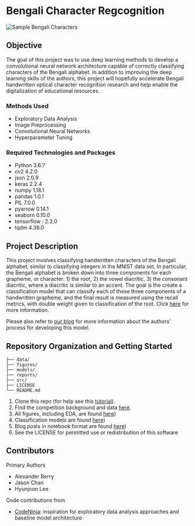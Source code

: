 
# Bengali Character Regcognition

![Sample Bengali Characters](https://github.com/csjasonchan357/bengali-char-recognition/raw/master/figures/consonant.png)

## Objective
The goal of this project was to use deep learning methods to develop a convolutional neural network architecture capable of correctly classifying characters of the Bengali alphabet. In addition to improving the deep learning skills of the authors, this project will hopefully accelerate Bengali handwritten optical character recognition research and help enable the digitalization of educational resources.

### Methods Used
* Exploratory Data Analysis
* Image Preprocessing
* Convolutional Neural Networks
* Hyperparameter Tuning

### Required Technologies and Packages
* Python 3.6.7
* cv2 4.2.0
* json 2.0.9
* keras 2.2.4
* numpy 1.18.1
* pandas 1.0.1
* PIL 7.0.0
* pyarrow 0.14.1
* seaborn 0.10.0
* tensorflow : 2.2.0
* tqdm 4.38.0

## Project Description
This project involves classifying handwritten characters of the Bengali alphabet, similar to classifying integers in the MNIST data set. In particular, the Bengali alphabet is broken down into three components for each grapheme, or character: 1) the root, 2) the vowel diacritic, 3) the consonant diacritic, where a diacritic is similar to an accent. The goal is the create a classification model that can classify each of these three components of a handwritten grapheme, and the final result is measured using the recall metrics, with double weight given to classification of the root. Click [here](https://www.kaggle.com/c/bengaliai-cv19/overview) for more information.

Please also refer to [our blog](https://aberry057.github.io/) for more information about the authors' process for developing this model.


## Repository Organization and Getting Started

```
├── data/
├── figures/
├── models/
├── reports/
├── src/
├── LICENSE
└── README.md
```

1. Clone this repo (for help see this [tutorial](https://help.github.com/articles/cloning-a-repository/)).
2. Find the competition background and data [here](https://www.kaggle.com/c/bengaliai-cv19/overview).
3. All figures, including EDA, are found [here](https://github.com/csjasonchan357/bengali-char-recognition/tree/master/figures))
4. Classification models are found [here](https://github.com/csjasonchan357/bengali-char-recognition/tree/master/models))
5. Blog posts in notebook format are found [here](https://github.com/csjasonchan357/bengali-char-recognition/tree/master/reports))
6. See the LICENSE for permitted use or redistribution of this software

## Contributors

Primary Authors

* Alexander Berry
* Jason Chan
* Hyunjoon Lee

Code contributions from
* [CodeNinja](https://www.kaggle.com/kaushal2896/bengali-graphemes-starter-eda-multi-output-cnn): inspiration for exploratory data analysis approaches and baseline model architecture



